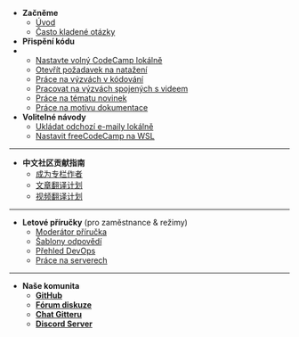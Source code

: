 - **Začněme**
  - [Úvod](index "Přispějte do komunity freeCodeCamp.org")
  - [Často kladené otázky](/FAQ.md)
- **Přispění kódu**
- - [Nastavte volný CodeCamp lokálně](/how-to-setup-freecodecamp-locally.md)
  - [Otevřít požadavek na natažení](/how-to-open-a-pull-request.md)
  - [Práce na výzvách v kódování](/how-to-work-on-coding-challenges.md)
  - [Pracovat na výzvách spojených s videem](/how-to-help-with-video-challenges.md)
  - [Práce na tématu novinek](/how-to-work-on-the-news-theme.md)
  - [Práce na motivu dokumentace](/how-to-work-on-the-docs-theme.md)
- **Volitelné návody**
  - [Ukládat odchozí e-maily lokálně](/how-to-catch-outgoing-emails-locally.md)
  - [Nastavit freeCodeCamp na WSL](/how-to-setup-wsl.md)

---

- **中文社区贡献指南**
  - [成为专栏作者](/i18n/chinese/news-author-application.md)
  - [文章翻译计划](/i18n/chinese/news-translations.md)
  - [视频翻译计划](/i18n/chinese/video-translations.md)

---

- **Letové příručky** (pro zaměstnance & režimy)
  - [Moderátor příručka](/flight-manuals/moderator-handbook.md)
  - [Šablony odpovědí](/flight-manuals/using-reply-templates.md)
  - [Přehled DevOps](/devops.md)
  - [Práce na serverech](/flight-manuals/working-on-virtual-machines.md)

---

- **Naše komunita**
  - [**GitHub**](https://github.com/freecodecamp/freecodecamp)
  - [**Fórum diskuze**](https://freecodecamp.org/forum/c/contributors)
  - [**Chat Gitteru**](https://gitter.im/FreeCodeCamp/Contributors)
  - [**Discord Server**](https://discord.gg/pFspAhS)

